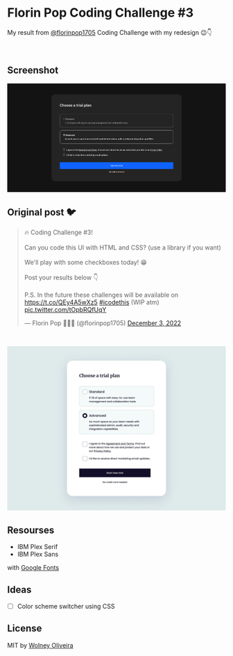 # Florin Pop Coding Challenge #3

My result from [@florinpop1705](https://twitter.com/florinpop1705) Coding Challenge with my redesign 😉👇

<br>

## Screenshot
![finalScreenshot](doc/screenshot.png)


## Original post 🐦

<blockquote class="twitter-tweet"><p lang="en" dir="ltr">🔥 Coding Challenge #3! <br><br>Can you code this UI with HTML and CSS? (use a library if you want)<br><br>We&#39;ll play with some checkboxes today! 😁<br><br>Post your results below 👇<br><br>P.S. In the future these challenges will be available on <a href="https://t.co/QEy4A5wXz5">https://t.co/QEy4A5wXz5</a> <a href="https://twitter.com/hashtag/icodethis?src=hash&amp;ref_src=twsrc%5Etfw">#icodethis</a> (WIP atm) <a href="https://t.co/tOpbRQfUqY">pic.twitter.com/tOpbRQfUqY</a></p>&mdash; Florin Pop 👨🏻‍💻 (@florinpop1705) <a href="https://twitter.com/florinpop1705/status/1599061607442571265?ref_src=twsrc%5Etfw">December 3, 2022</a></blockquote> <script async src="https://platform.twitter.com/widgets.js" charset="utf-8"></script>

<br>

![oririnal](doc/original.jfif)

## Resourses

- IBM Plex Serif
- IBM Plex Sans

with [Google Fonts](https://fonts.google.com/)

## Ideas
- [ ] Color scheme switcher using CSS

## License
MIT by [Wolney Oliveira](https://github.com/wolney-fo)
